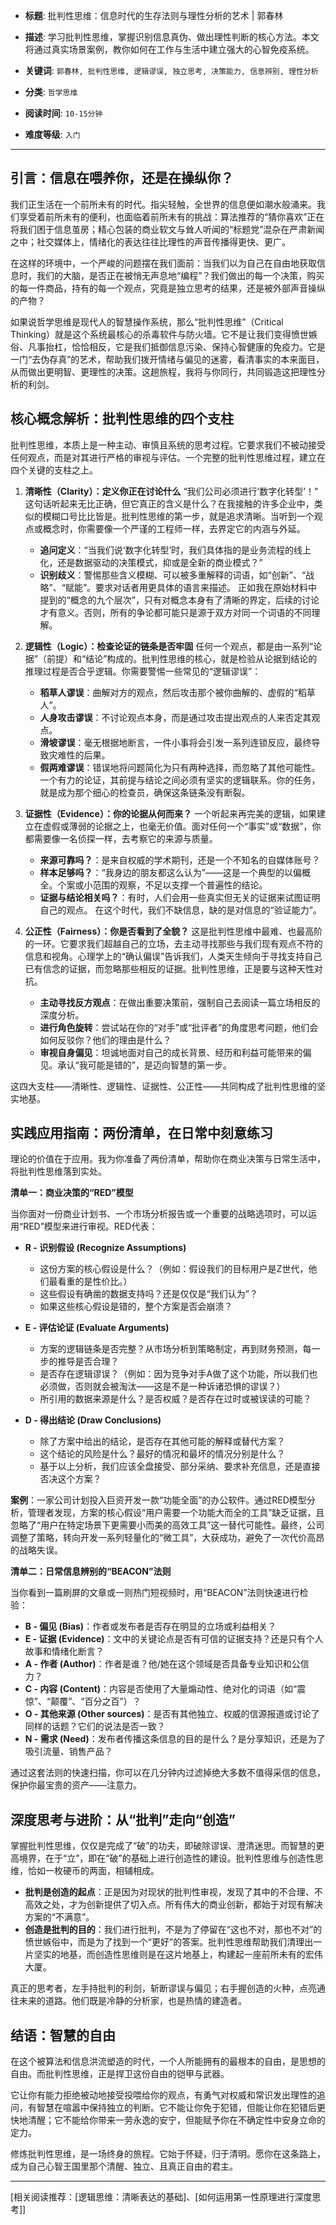 - **标题**: 批判性思维：信息时代的生存法则与理性分析的艺术 | 郭春林
- **描述**: 学习批判性思维，掌握识别信息真伪、做出理性判断的核心方法。本文将通过真实场景案例，教你如何在工作与生活中建立强大的心智免疫系统。
- **关键词**: `郭春林, 批判性思维, 逻辑谬误, 独立思考, 决策能力, 信息辨别, 理性分析`

- **分类**: `哲学思维`
- **阅读时间**: `10-15分钟`
- **难度等级**: `入门`

---

## 引言：信息在喂养你，还是在操纵你？

我们正生活在一个前所未有的时代。指尖轻触，全世界的信息便如潮水般涌来。我们享受着前所未有的便利，也面临着前所未有的挑战：算法推荐的“猜你喜欢”正在将我们困于信息茧房；精心包装的商业软文与耸人听闻的“标题党”混杂在严肃新闻之中；社交媒体上，情绪化的表达往往比理性的声音传播得更快、更广。

在这样的环境中，一个严峻的问题摆在我们面前：当我们以为自己在自由地获取信息时，我们的大脑，是否正在被悄无声息地“编程”？我们做出的每一个决策，购买的每一件商品，持有的每一个观点，究竟是独立思考的结果，还是被外部声音操纵的产物？

如果说哲学思维是现代人的智慧操作系统，那么“批判性思维”（Critical Thinking）就是这个系统最核心的杀毒软件与防火墙。它不是让我们变得愤世嫉俗、凡事抬杠，恰恰相反，它是我们抵御信息污染、保持心智健康的免疫力。它是一门“去伪存真”的艺术，帮助我们拨开情绪与偏见的迷雾，看清事实的本来面目，从而做出更明智、更理性的决策。这趟旅程，我将与你同行，共同锻造这把理性分析的利剑。

## 核心概念解析：批判性思维的四个支柱

批判性思维，本质上是一种主动、审慎且系统的思考过程。它要求我们不被动接受任何观点，而是对其进行严格的审视与评估。一个完整的批判性思维过程，建立在四个关键的支柱之上。

1.  **清晰性（Clarity）：定义你正在讨论什么**
    “我们公司必须进行‘数字化转型’！” 这句话听起来无比正确，但它真正的含义是什么？在我接触的许多企业中，类似的模糊口号比比皆是。批判性思维的第一步，就是追求清晰。当听到一个观点或概念时，你需要像一个严谨的工程师一样，去界定它的内涵与外延。
    *   **追问定义**：“当我们说‘数字化转型’时，我们具体指的是业务流程的线上化，还是数据驱动的决策模式，抑或是全新的商业模式？”
    *   **识别歧义**：警惕那些含义模糊、可以被多重解释的词语，如“创新”、“战略”、“赋能”。要求对话者用更具体的语言来描述。
    正如我在原始材料中提到的“概念的九个层次”，只有对概念本身有了清晰的界定，后续的讨论才有意义。否则，所有的争论都可能只是源于双方对同一个词语的不同理解。

2.  **逻辑性（Logic）：检查论证的链条是否牢固**
    任何一个观点，都是由一系列“论据”（前提）和“结论”构成的。批判性思维的核心，就是检验从论据到结论的推理过程是否合乎逻辑。你需要警惕一些常见的“逻辑谬误”：
    *   **稻草人谬误**：曲解对方的观点，然后攻击那个被你曲解的、虚假的“稻草人”。
    *   **人身攻击谬误**：不讨论观点本身，而是通过攻击提出观点的人来否定其观点。
    *   **滑坡谬误**：毫无根据地断言，一件小事将会引发一系列连锁反应，最终导致灾难性的后果。
    *   **假两难谬误**：错误地将问题简化为只有两种选择，而忽略了其他可能性。
    一个有力的论证，其前提与结论之间必须有坚实的逻辑联系。你的任务，就是成为那个细心的检查员，确保这条链条没有断裂。

3.  **证据性（Evidence）：你的论据从何而来？**
    一个听起来再完美的逻辑，如果建立在虚假或薄弱的论据之上，也毫无价值。面对任何一个“事实”或“数据”，你都需要像一名侦探一样，去考察它的来源与质量。
    *   **来源可靠吗？**：是来自权威的学术期刊，还是一个不知名的自媒体账号？
    *   **样本足够吗？**：“我身边的朋友都这么认为”——这是一个典型的以偏概全。个案或小范围的观察，不足以支撑一个普遍性的结论。
    *   **证据与结论相关吗？**：有时，人们会用一些真实但无关的证据来试图证明自己的观点。
    在这个时代，我们不缺信息，缺的是对信息的“验证能力”。

4.  **公正性（Fairness）：你是否看到了全貌？**
    这是批判性思维中最难、也最高阶的一环。它要求我们超越自己的立场，去主动寻找那些与我们现有观点不符的信息和视角。心理学上的“确认偏误”告诉我们，人类天生倾向于寻找支持自己已有信念的证据，而忽略那些相反的证据。批判性思维，正是要与这种天性对抗。
    *   **主动寻找反方观点**：在做出重要决策前，强制自己去阅读一篇立场相反的深度分析。
    *   **进行角色旋转**：尝试站在你的“对手”或“批评者”的角度思考问题，他们会如何反驳你？他们的理由是什么？
    *   **审视自身偏见**：坦诚地面对自己的成长背景、经历和利益可能带来的偏见。承认“我可能是错的”，是迈向智慧的第一步。

这四大支柱——清晰性、逻辑性、证据性、公正性——共同构成了批判性思维的坚实地基。

## 实践应用指南：两份清单，在日常中刻意练习

理论的价值在于应用。我为你准备了两份清单，帮助你在商业决策与日常生活中，将批判性思维落到实处。

**清单一：商业决策的“RED”模型**

当你面对一份商业计划书、一个市场分析报告或一个重要的战略选项时，可以运用“RED”模型来进行审视。RED代表：

*   **R - 识别假设 (Recognize Assumptions)**
    *   这份方案的核心假设是什么？（例如：假设我们的目标用户是Z世代，他们最看重的是性价比。）
    *   这些假设有确凿的数据支持吗？还是仅仅是“我们认为”？
    *   如果这些核心假设是错的，整个方案是否会崩溃？

*   **E - 评估论证 (Evaluate Arguments)**
    *   方案的逻辑链条是否完整？从市场分析到策略制定，再到财务预测，每一步的推导是否合理？
    *   是否存在逻辑谬误？（例如：因为竞争对手A做了这个功能，所以我们也必须做，否则就会被淘汰——这是不是一种诉诸恐惧的谬误？）
    *   所引用的数据来源是什么？是否权威？是否存在过时或被误读的可能？

*   **D - 得出结论 (Draw Conclusions)**
    *   除了方案中给出的结论，是否存在其他可能的解释或替代方案？
    *   这个结论的风险是什么？最好的情况和最坏的情况分别是什么？
    *   基于以上分析，我们应该全盘接受、部分采纳、要求补充信息，还是直接否决这个方案？

**案例**：一家公司计划投入巨资开发一款“功能全面”的办公软件。通过RED模型分析，管理者发现，方案的核心假设“用户需要一个功能大而全的工具”缺乏证据，且忽略了“用户在特定场景下更需要小而美的高效工具”这一替代可能性。最终，公司调整了策略，转向开发一系列轻量化的“微工具”，大获成功，避免了一次代价高昂的战略失误。

**清单二：日常信息辨别的“BEACON”法则**

当你看到一篇刷屏的文章或一则热门短视频时，用“BEACON”法则快速进行检验：

*   **B - 偏见 (Bias)**：作者或发布者是否存在明显的立场或利益相关？
*   **E - 证据 (Evidence)**：文中的关键论点是否有可信的证据支持？还是只有个人故事和情绪化断言？
*   **A - 作者 (Author)**：作者是谁？他/她在这个领域是否具备专业知识和公信力？
*   **C - 内容 (Content)**：内容是否使用了大量煽动性、绝对化的词语（如“震惊”、“颠覆”、“百分之百”）？
*   **O - 其他来源 (Other sources)**：是否有其他独立、权威的信源报道或讨论了同样的话题？它们的说法是否一致？
*   **N - 需求 (Need)**：发布者传播这条信息的目的是什么？是分享知识，还是为了吸引流量、销售产品？

通过这套法则的快速扫描，你可以在几分钟内过滤掉绝大多数不值得采信的信息，保护你最宝贵的资产——注意力。

## 深度思考与进阶：从“批判”走向“创造”

掌握批判性思维，仅仅是完成了“破”的功夫，即破除谬误、澄清迷思。而智慧的更高境界，在于“立”，即在“破”的基础上进行创造性的建设。批判性思维与创造性思维，恰如一枚硬币的两面，相辅相成。

*   **批判是创造的起点**：正是因为对现状的批判性审视，发现了其中的不合理、不高效之处，才为创新提供了切入点。所有伟大的商业创新，都始于对现有解决方案的“不满意”。
*   **创造是批判的目的**：我们进行批判，不是为了停留在“这也不对，那也不对”的愤世嫉俗中，而是为了找到一个“更好”的答案。批判性思维帮助我们清理出一片坚实的地基，而创造性思维则是在这片地基上，构建起一座前所未有的宏伟大厦。

真正的思考者，左手持批判的利剑，斩断谬误与偏见；右手握创造的火种，点亮通往未来的道路。他们既是冷静的分析家，也是热情的建造者。

## 结语：智慧的自由

在这个被算法和信息洪流塑造的时代，一个人所能拥有的最根本的自由，是思想的自由。而批判性思维，正是捍卫这份自由的铠甲与武器。

它让你有能力拒绝被动地接受投喂给你的观点，有勇气对权威和常识发出理性的追问，有智慧在喧嚣中保持独立的判断。它不能让你免于犯错，但能让你在犯错后更快地清醒；它不能给你带来一劳永逸的安宁，但能赋予你在不确定性中安身立命的定力。

修炼批判性思维，是一场终身的旅程。它始于怀疑，归于清明。愿你在这条路上，成为自己心智王国里那个清醒、独立、且真正自由的君主。

---
[相关阅读推荐：[逻辑思维：清晰表达的基础]、[如何运用第一性原理进行深度思考]]

